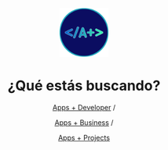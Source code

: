 <center>
<img src="logo.png" alt="AppsPlusLogo" width="100" heigth="100">
<h1>¿Qué estás buscando?</h1>
  
<a href="https://appsplusdeveloper.github.io/AppsPlus/Developer/Home">Apps + Developer</a> /

<a href="https://appsplusdeveloper.github.io/AppsPlus/Business/Home">Apps + Business</a> /

<a href="https://appsplusdeveloper.github.io/AppsPlus/Projects/Home">Apps + Projects</a>
</center>
